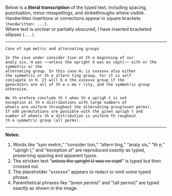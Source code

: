 Below is a **literal transcription** of the typed text, including spacing, punctuation, minor misspellings, and strikethroughs where visible.  
Handwritten insertions or corrections appear in square brackets `[handwritten: ...]`.  
Where text is unclear or partially obscured, I have inserted bracketed ellipses `[...]`.

---

```
Case of sym metric and alternating groups

In the case under consider tion at th e beginning of our
analy sis, H was ~~unless the upright U was ex ceptl~~ eith er the symmetric or the
alternating group. In this case H₁ is xxxxxxx also either
the symmetric or th e altern ting group, for it is self
conjugate in H. It will b e the xxxxxxx group if the
generators are all of th e s me r rity, and the symmetric group
otherwise.

We th erefore conclude th t when th e uprigh t is not
exception al th e distributions with large numbers of
wheels are uniform throughout the alternating group(even perms).
If odd permutations are possible with the given uprigh t and
number of wheels th e distribution is uniform th roughout
th e symmetric group (all perms).
```

---

**Notes**:

1. Words like “sym metric,” “consider tion,” “altern ting,” “analy sis,” “th e,” “uprigh t,” and “exception al” are reproduced *exactly* as typed, preserving spacing and apparent typos.  
2. The stricken text “~~unless the upright U was ex ceptl~~” is typed but then crossed out.  
3. The placeholder “xxxxxxx” appears to redact or omit some typed phrase.  
4. Parenthetical phrases like “(even perms)” and “(all perms)” are typed exactly as shown in the image.